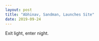 ```yaml
---
layout: post
title: "Abhinav, Sandman, Launches Site"
date: 2019-09-24
---
```


Exit light, enter night.
